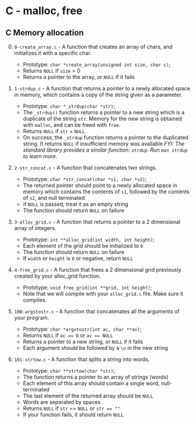 # C - malloc, free
## C Memory allocation

0. `0-create_array.c` - A function that creates an array of chars, and initializes it with a specific char.

	* Prototype: `char *create_array(unsigned int size, char c)`;
	* Returns `NULL` if `size` = 0
	* Returns a pointer to the array, or `NULL` if it fails

1. `1-strdup.c` - A function that returns a pointer to a newly allocated space in memory, which contains a copy of the string given as a parameter.

	* Prototype: `char *_strdup(char *str)`;
	* The `_strdup()` function returns a pointer to a new string which is a duplicate of the string `str`. Memory for the new string is obtained with `malloc`, and can be freed with `free`.
	* Returns `NULL` if `str` = `NULL`
	* On success, the `_strdup` function returns a pointer to the duplicated string. It returns `NULL` if insufficient memory was available
_FYI: The standard library provides a similar function: `strdup`. Run `man strdup` to learn more._

2. `2-str_concat.c` - A function that concatenates two strings.

	* Prototype: `char *str_concat(char *s1, char *s2)`;
	* The returned pointer should point to a newly allocated space in memory which contains the contents of `s1`, followed by the contents of `s2`, and null terminated
	* if `NULL` is passed, treat it as an empty string
	* The function should return `NULL` on failure

3. `3-alloc_grid.c` - A function that returns a pointer to a 2 dimensional array of integers.

	* Prototype: `int **alloc_grid(int width, int height)`;
	* Each element of the grid should be initialized to `0`
	* The function should return `NULL` on failure
	* If `width` or `height` is `0` or negative, return `NULL`

4. `4-free_grid.c` - A function that frees a 2 dimensional grid previously created by your alloc_grid function.

	* Prototype: `void free_grid(int **grid, int height)`;
	* Note that we will compile with your `alloc_grid.c` file. Make sure it compiles.

5. `100-argstostr.c` - A function that concatenates all the arguments of your program.

	* Prototype: `char *argstostr(int ac, char **av)`;
	* Returns `NULL` if `ac == 0` or `av == NULL`
	* Returns a pointer to a new string, or `NULL` if it fails
	* Each argument should be followed by a `\n` in the new string

6. `101-strtow.c` - A function that splits a string into words.

	* Prototype: `char **strtow(char *str)`;
	* The function returns a pointer to an array of strings (words)
	* Each element of this array should contain a single word, null-terminated
	* The last element of the returned array should be `NULL`
	* Words are separated by spaces
	* Returns `NULL` if `str` == `NULL` or `str == ""`
	* If your function fails, it should return `NULL`
